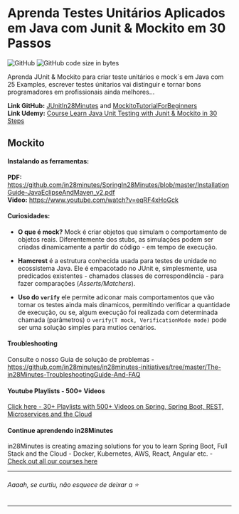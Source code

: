 # Aprenda Testes Unitários Aplicados em Java com Junit & Mockito em 30 Passos

![GitHub](https://img.shields.io/github/license/pricardoti/learn-java-unit-testing-with-mockito)
![GitHub code size in bytes](https://img.shields.io/github/languages/code-size/pricardoti/learn-java-unit-testing-with-mockito?color=green)

Aprenda JUnit & Mockito para criar teste unitários e mock´s em Java com 25 Examples, escrever testes únitarios vai distinguir e tornar bons programadores em profissionais ainda melhores...

**Link GitHub:** [JUnitIn28Minutes](https://github.com/in28minutes/JUnitIn28Minutes) and [MockitoTutorialForBeginners](https://github.com/in28minutes/MockitoTutorialForBeginners) <br />
**Link Udemy:** [Course Learn Java Unit Testing with Junit & Mockito in 30 Steps](https://www.udemy.com/course/mockito-tutorial-with-junit-examples/)

## Mockito

#### Instalando as ferramentas:
**PDF:** https://github.com/in28minutes/SpringIn28Minutes/blob/master/InstallationGuide-JavaEclipseAndMaven_v2.pdf <br />
**Video:** https://www.youtube.com/watch?v=eqRF4xHoGck

#### Curiosidades:

- **O que é mock?** Mock é criar objetos que simulam o comportamento de objetos reais. Diferentemente dos stubs, as simulações podem ser criadas dinamicamente a partir do código - em tempo de execução.

- **Hamcrest** é a estrutura conhecida usada para testes de unidade no ecossistema Java. Ele é empacotado no JUnit e, simplesmente, usa predicados existentes - chamados classes de correspondência - para fazer comparações (*Asserts/Matchers*).
- **Uso do ```verify```** ele permite adiconar mais comportamentos que vão tornar os testes ainda mais dinamicos, permitindo verificar a quantidade de execução, ou se, algum execução foi realizada com determinada chamada (parâmetros) o ```verify(T mock, VerificationMode mode)``` pode ser uma solução simples para mutios cenários.

#### Troubleshooting
Consulte o nosso Guia de solução de problemas - https://github.com/in28minutes/in28minutes-initiatives/tree/master/The-in28Minutes-TroubleshootingGuide-And-FAQ

#### Youtube Playlists - 500+ Videos

[Click here - 30+ Playlists with 500+ Videos on Spring, Spring Boot, REST, Microservices and the Cloud](https://www.youtube.com/user/rithustutorials/playlists?view=1&sort=lad&flow=list)

#### Continue aprendendo in28Minutes

in28Minutes is creating amazing solutions for you to learn Spring Boot, Full Stack and the Cloud - Docker, Kubernetes, AWS, React, Angular etc. - [Check out all our courses here](https://github.com/in28minutes/learn)

---

###### Aaaah, se curtiu, não esquece de deixar a :star:

---
